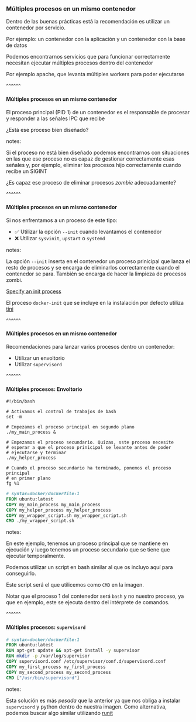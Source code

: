 ### Múltiples procesos en un mismo contenedor

Dentro de las buenas prácticas está la recomendación es utilizar un contenedor 
por servicio.<!-- .element: class="plain fragment" data-fragment-index="0" -->

Por ejemplo: un contenedor con la aplicación y un contenedor con la base de 
datos<!-- .element: class="plain fragment" data-fragment-index="1" -->

Podemos encontrarnos servicios que para funcionar correctamente necesitan ejecutar múltiples
procesos dentro del contenedor<!-- .element: class="plain fragment" data-fragment-index="2" -->

Por ejemplo apache, que levanta múltiples workers para poder ejecutarse<!-- .element: class="plain fragment" data-fragment-index="3" -->

^^^^^^

#### Múltiples procesos en un mismo contenedor

El proceso principal (PID 1) de un contenedor es el responsable de procesar
y responder a las señales IPC que recibe

¿Está ese proceso bien diseñado?

notes:

Si el proceso no está bien diseñado podemos encontrarnos con situaciones en
las que ese proceso no es capaz de gestionar correctamente esas señales y,
por ejemplo, eliminar los procesos hijo correctamente cuando recibe un SIGINT

¿Es capaz ese proceso de eliminar procesos _zombie_ adecuadamente?

^^^^^^

#### Múltiples procesos en un mismo contenedor

Si nos enfrentamos a un proceso de este tipo:

* ✅ Utilizar la opción `--init` cuando levantamos el contenedor
* ❌ Utilizar `sysvinit`, `upstart` o `systemd`

notes:

La opción `--init` inserta en el contenedor un proceso prinicipal que lanza el resto
de procesos y se encarga de eliminarlos correctamente cuando el contenedor se para.
También se encarga de hacer la limpieza de procesos zombi.

[Specify an init process](https://docs.docker.com/engine/reference/run/#specify-an-init-process)

El proceso `docker-init` que se incluye en la instalación por defecto utiliza
[tini](https://github.com/krallin/tini)

^^^^^^

#### Múltiples procesos en un mismo contenedor
 
 Recomendaciones para lanzar varios procesos dentro un contenedor:

 * Utilizar un envoltorio
 * Utilizar `supervisord`

 ^^^^^^

#### Múltiples procesos: Envoltorio

```shell
#!/bin/bash
  
# Activamos el control de trabajos de bash
set -m
  
# Empezamos el proceso principal en segundo plano
./my_main_process &
  
# Empezamos el proceso secundario. Quizas, sste proceso necesite
# esperar a que el proceso prinicipal se levante antes de poder 
# ejecutarse y terminar
./my_helper_process

# Cuando el proceso secundario ha terminado, ponemos el proceso principal
# en primer plano
fg %1
```

```Dockerfile
# syntax=docker/dockerfile:1
FROM ubuntu:latest
COPY my_main_process my_main_process
COPY my_helper_process my_helper_process
COPY my_wrapper_script.sh my_wrapper_script.sh
CMD ./my_wrapper_script.sh
```

notes:

En este ejemplo, tenemos un proceso principal que se mantiene en ejecución
y luego tenemos un proceso secundario que se tiene que ejecutar temporalmente.

Podemos utilizar un script en bash similar al que os incluyo aquí para conseguirlo.

Este script será el que utilicemos como `CMD` en la imagen.

Notar que el proceso 1 del contenedor será `bash` y no nuestro proceso, ya que en ejemplo,
este se ejecuta dentro del intérprete de comandos.

^^^^^^

#### Múltiples procesos: `supervisord`

```Dockerfile
# syntax=docker/dockerfile:1
FROM ubuntu:latest
RUN apt-get update && apt-get install -y supervisor
RUN mkdir -p /var/log/supervisor
COPY supervisord.conf /etc/supervisor/conf.d/supervisord.conf
COPY my_first_process my_first_process
COPY my_second_process my_second_process
CMD ["/usr/bin/supervisord"]
```

notes:

Esta solución es más _pesada_ que la anterior ya que nos obliga a instalar
`supervisord` y python dentro de nuestra imagen. Como alternativa,
podemos buscar algo similar utilizando [runit](http://smarden.org/runit/)